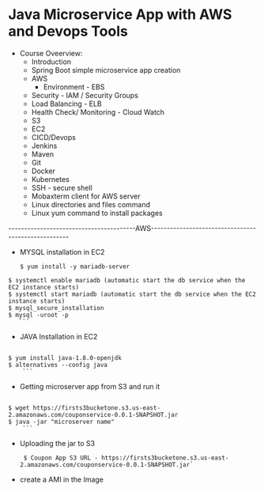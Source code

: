 # Java Microservice App with AWS and Devops Tools
 - Course Oveerview:
   - Introduction
   - Spring Boot simple microservice app creation
   - AWS
    	- Environment - EBS
	- Security - IAM / Security Groups
	- Load Balancing - ELB
	- Health Check/ Monitoring - Cloud Watch
	- S3
	- EC2
   - CICD/Devops
	- Jenkins
	- Maven  
	- Git
  	- Docker
	- Kubernetes
   - SSH - secure shell
   - Mobaxterm client for AWS server
   - Linux directories and files command 
   - Linux yum command to install packages

----------------------------------------AWS----------------------------------------------------
   - MYSQL installation in EC2

      ```
      $ yum install -y mariadb-server
	$ systemctl enable mariadb (automatic start the db service when the EC2 instance starts)
	$ systemctl start mariadb (automatic start the db service when the EC2 instance starts)
	$ mysql_secure_installation
	$ mysql -uroot -p
       ```

   - JAVA Installation in EC2
        
        ```
	$ yum install java-1.8.0-openjdk
	$ alternatives --config java 
        ```

   - Getting microserver app from S3 and run it
        
        ```
	$ wget https://firsts3bucketone.s3.us-east-2.amazonaws.com/couponservice-0.0.1-SNAPSHOT.jar
	$ java -jar "microserver name"
        ```

   - Uploading the jar to S3 

       ```
        $ Coupon App S3 URL - https://firsts3bucketone.s3.us-east-2.amazonaws.com/couponservice-0.0.1-SNAPSHOT.jar`
       ```
   - create a AMI in the Image 



